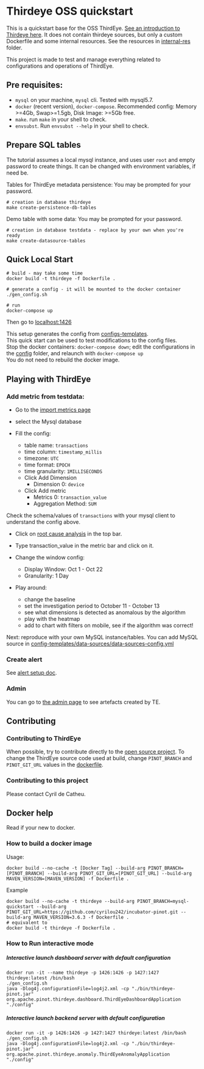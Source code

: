 # Thirdeye OSS quickstart
This is a quickstart base for the OSS ThirdEye.
[See an introduction to Thirdeye here](https://engineering.linkedin.com/blog/2019/01/introducing-thirdeye--linkedins-business-wide-monitoring-platfor).
It does not contain thirdeye sources, but only a custom Dockerfile and some internal resources. 
See the resources in [internal-res](internal_res) folder.  

This project is made to test and manage everything related to configurations and operations of ThirdEye.

## Pre requisites: 
- `mysql` on your machine, `mysql` cli. Tested with mysql5.7.
- `docker` (recent version), `docker-compose`. 
  Recommended config: Memory >=4Gb, Swap>=1.5gb, Disk Image: >=5Gb free.
- `make`. run `make` in your shell to check.
- `envsubst`. Run `envsubst --help` in your shell to check.

## Prepare SQL tables
The tutorial assumes a local mysql instance, and uses user `root` and empty password to create things. 
It can be changed with environment variables, if need be.

Tables for ThirdEye metadata persistence:
You may be prompted for your password.
    
    # creation in database thirdeye
    make create-persistence-db-tables

Demo table with some data:
You may be prompted for your password.
    
    # creation in database testdata - replace by your own when you're ready
    make create-datasource-tables

## Quick Local Start

    # build - may take some time
    docker build -t thirdeye -f Dockerfile .
    
    # generate a config - it will be mounted to the docker container
    ./gen_config.sh

    # run 
    docker-compose up
    
Then go to [localhost:1426](http://localhost:1426/)

This setup generates the config from [configs-templates](config-templates).  
This quick start can be used to test modifications to the config files.  
Stop the docker containers: `docker-compose down`; edit the configurations in the [config](./config) folder, and relaunch with `docker-compose up`    
You do not need to rebuild the docker image.

## Playing with ThirdEye
### Add metric from testdata: 
- Go to the [import metrics page](http://localhost:1426/app/#/self-serve/import-sql-metric)
- select the Mysql database
- Fill the config:

  - table name: `transactions`
  - time column: `timestamp_millis`
  - timezone: `UTC`
  - time format: `EPOCH`
  - time granularity: `1MILLISECONDS`
  - Click Add Dimension
    - Dimension 0: `device`
  - Click Add metric
    - Metrics 0: `transaction_value`
    - Aggregation Method: `SUM`
  
Check the schema/values of `transactions` with your mysql client to understand the config above.

- Click on [root cause analysis](http://localhost:1426/app/#/rootcause) in the top bar.
- Type transaction_value in the metric bar and click on it.
- Change the window config:
  - Display Window: Oct 1 - Oct 22
  - Granularity: 1 Day

- Play around: 
  - change the baseline
  - set the investigation period to October 11 - October 13 
  - see what dimensions is detected as anomalous by the algorithm
  - play with the heatmap
  - add to chart with filters on mobile, see if the algorithm was correct!
  

Next: reproduce with your own MySQL instance/tables.
You can add MySQL source in [config-templates/data-sources/data-sources-config.yml](config-templates/data-sources/data-sources-config.yml)

### Create alert
See [alert setup doc](https://thirdeye.readthedocs.io/en/latest/alert_setup.html#alert-setup).

### Admin
You can go to [the admin page](http://localhost:1426/thirdeye-admin) to see artefacts created by TE.

## Contributing
### Contributing to ThirdEye
When possible, try to contribute directly to the [open source project](https://github.com/project-thirdeye/thirdeye).
To change the ThirdEye source code used at build, change `PINOT_BRANCH` and `PINOT_GIT_URL` values in the [dockerfile](Dockerfile).

### Contributing to this project 
Please contact Cyril de Catheu.

## Docker help
Read if your new to docker.
### How to build a docker image

Usage:

```SHELL
docker build --no-cache -t [Docker Tag] --build-arg PINOT_BRANCH=[PINOT_BRANCH] --build-arg PINOT_GIT_URL=[PINOT_GIT_URL] --build-arg MAVEN_VERSION=[MAVEN_VERSION] -f Dockerfile .
```

Example

```SHELL
docker build --no-cache -t thirdeye --build-arg PINOT_BRANCH=mysql-quickstart --build-arg PINOT_GIT_URL=https://github.com/cyrilou242/incubator-pinot.git --build-arg MAVEN_VERSION=3.6.3 -f Dockerfile .
# equivalent to
docker build -t thirdeye -f Dockerfile .
```

### How to Run interactive mode

##### Interactive launch dashboard server with default configuration 

```SHELL
docker run -it --name thirdeye -p 1426:1426 -p 1427:1427 thirdeye:latest /bin/bash
./gen_config.sh
java -Dlog4j.configurationFile=log4j2.xml -cp "./bin/thirdeye-pinot.jar" org.apache.pinot.thirdeye.dashboard.ThirdEyeDashboardApplication "./config"
```

##### Interactive launch backend server with default configuration

```SHELL
docker run -it -p 1426:1426 -p 1427:1427 thirdeye:latest /bin/bash
./gen_config.sh
java -Dlog4j.configurationFile=log4j2.xml -cp "./bin/thirdeye-pinot.jar" org.apache.pinot.thirdeye.anomaly.ThirdEyeAnomalyApplication "./config"
```
